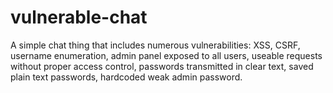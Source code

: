 # vulnerable-chat
A simple chat thing that includes numerous vulnerabilities: XSS, CSRF, username enumeration, admin panel exposed to all users, useable requests without proper access control, passwords transmitted in clear text, saved plain text passwords, hardcoded weak admin password.
